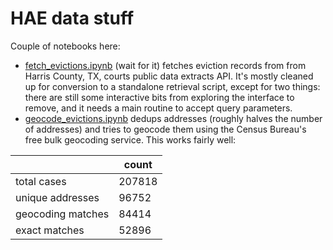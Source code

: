 # HAE data stuff
Couple of notebooks here:

* [fetch\_evictions.ipynb](fetch_evictions.ipynb) (wait for it)
  fetches eviction records from from Harris County, TX, courts public
  data extracts API.  It's mostly cleaned up for conversion to a
  standalone retrieval script, except for two things: there are still
  some interactive bits from exploring the interface to remove, and it
  needs a main routine to accept query parameters.
* [geocode_evictions.ipynb](geocode_evictions.ipynb) dedups addresses
  (roughly halves the number of addresses) and tries to geocode them
  using the Census Bureau's free bulk geocoding service.  This works
  fairly well:
  
| | count |
|-|-|
|total cases | 207818 |
|unique addresses | 96752 |
|geocoding matches | 84414 |
|exact matches | 52896 |
